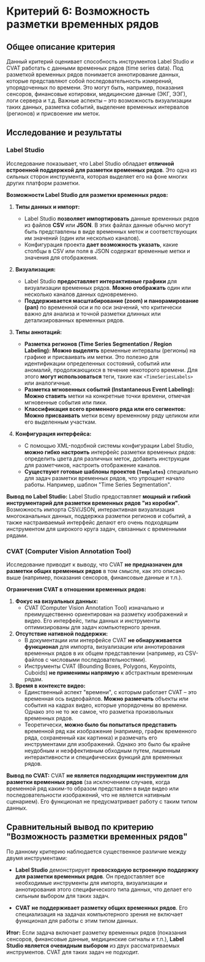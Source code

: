 # Критерий 6: Возможность разметки временных рядов

## Общее описание критерия

Данный критерий оценивает способность инструментов Label Studio и CVAT работать с данными временных рядов (time series data). Под разметкой временных рядов понимается аннотирование данных, которые представляют собой последовательность измерений, упорядоченных по времени. Это могут быть, например, показания сенсоров, финансовые котировки, медицинские данные (ЭКГ, ЭЭГ), логи сервера и т.д. Важные аспекты – это возможность визуализации таких данных, разметка событий, выделение временных интервалов (регионов) и присвоение им меток.

## Исследование и результаты

### Label Studio

Исследование показывает, что Label Studio обладает **отличной встроенной поддержкой для разметки временных рядов**. Это одна из сильных сторон инструмента, которая выделяет его на фоне многих других платформ разметки.

**Возможности Label Studio для разметки временных рядов:**

1.  **Типы данных и импорт:**
    *   Label Studio **позволяет импортировать** данные временных рядов из файлов **CSV** или **JSON**. В этих файлах данные обычно могут быть представлены в виде временных меток и соответствующих им значений (один или несколько каналов).
    *   Конфигурация проекта **дает возможность указать**, какие столбцы в CSV или поля в JSON содержат временные метки и значения для отображения.

2.  **Визуализация:**
    *   Label Studio **предоставляет интерактивные графики** для визуализации временных рядов. **Можно отображать** один или несколько каналов данных одновременно.
    *   **Поддерживается масштабирование (zoom) и панорамирование (pan)** по временной оси и по оси значений, что критически важно для анализа и точной разметки длинных или детализированных временных рядов.

3.  **Типы аннотаций:**
    *   **Разметка регионов (Time Series Segmentation / Region Labeling):** **Можно выделять** временные интервалы (регионы) на графике и присваивать им метки. Это полезно для идентификации определенных состояний, событий или аномалий, продолжающихся в течение некоторого времени. Для этого **могут использоваться** теги, такие как `<TimeSeriesLabels>` или аналогичные.
    *   **Разметка мгновенных событий (Instantaneous Event Labeling):** **Можно ставить** метки на конкретные точки времени, отмечая мгновенные события или пики.
    *   **Классификация всего временного ряда или его сегментов:** **Можно присваивать** метки всему временному ряду целиком или его выделенным участкам.

4.  **Конфигурация интерфейса:**
    *   С помощью XML-подобной системы конфигурации Label Studio, **можно гибко настроить** интерфейс разметки временных рядов: определить цвета для различных меток, добавить инструкции для разметчиков, настроить отображение каналов.
    *   **Существуют готовые шаблоны проектов (`Templates`)** специально для задач разметки временных рядов, что упрощает начало работы. Например, шаблон "Time Series Segmentation".

**Вывод по Label Studio:**
Label Studio предоставляет **мощный и гибкий инструментарий для разметки временных рядов "из коробки"**. Возможность импорта CSV/JSON, интерактивная визуализация многоканальных данных, поддержка разметки регионов и событий, а также настраиваемый интерфейс делают его очень подходящим инструментом для широкого круга задач, связанных с временными рядами.

### CVAT (Computer Vision Annotation Tool)

Исследование приводит к выводу, что CVAT **не предназначен для разметки общих временных рядов** в том смысле, как это описано выше (например, показания сенсоров, финансовые данные и т.п.).

**Ограничения CVAT в отношении временных рядов:**

1.  **Фокус на визуальных данных:**
    *   CVAT (Computer Vision Annotation Tool) изначально и преимущественно ориентирован на разметку изображений и видео. Его интерфейс, типы данных и инструменты оптимизированы для задач компьютерного зрения.
2.  **Отсутствие нативной поддержки:**
    *   В документации или интерфейсе CVAT **не обнаруживается функционал** для импорта, визуализации или аннотирования временных рядов в их общем представлении (например, из CSV-файлов с числовыми последовательностями).
    *   Инструменты CVAT (Bounding Boxes, Polygons, Keypoints, Cuboids) **не применимы напрямую** к абстрактным временным рядам.
3.  **Время в контексте видео:**
    *   Единственный аспект "времени", с которым работает CVAT – это временная ось видеофайлов. **Можно размечать** объекты или события на кадрах видео, которые упорядочены во времени. Однако это не то же самое, что разметка произвольных временных рядов.
    *   Теоретически, **можно было бы попытаться представить** временной ряд как изображение (например, график временного ряда, сохраненный как картинка) и размечать его инструментами для изображений. Однако это было бы крайне неудобным и неэффективным обходным путем, лишенным интерактивности и специфических функций для временных рядов.

**Вывод по CVAT:**
CVAT **не является подходящим инструментом для разметки временных рядов** (за исключением случаев, когда временной ряд каким-то образом представлен в виде видео или последовательности изображений, что не является нативным сценарием). Его функционал не предусматривает работу с таким типом данных.

## Сравнительный вывод по критерию "Возможность разметки временных рядов"

По данному критерию наблюдается существенное различие между двумя инструментами:

*   **Label Studio** демонстрирует **превосходную встроенную поддержку для разметки временных рядов**. Он предоставляет все необходимые инструменты для импорта, визуализации и аннотирования этого специфического типа данных, что делает его сильным выбором для таких задач.

*   **CVAT** **не поддерживает разметку общих временных рядов**. Его специализация на задачах компьютерного зрения не включает функционал для работы с этим типом данных.

**Итог:**
Если задача включает разметку временных рядов (показания сенсоров, финансовые данные, медицинские сигналы и т.п.), **Label Studio является очевидным выбором** из двух рассматриваемых инструментов. CVAT для таких задач не подходит.